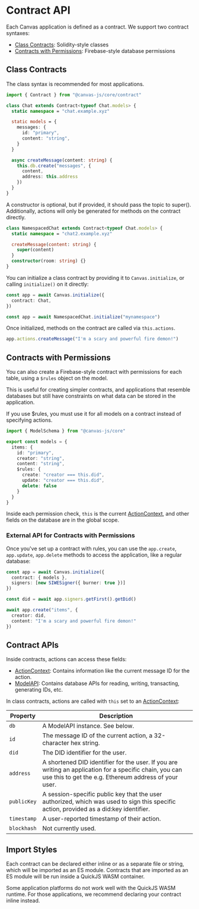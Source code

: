 # Contract API

Each Canvas application is defined as a contract. We support two contract syntaxes:

* [Class Contracts](#class-contracts): Solidity-style classes
* [Contracts with Permissions](#contracts-with-permissions): Firebase-style database permissions

## Class Contracts

The class syntax is recommended for most applications.

```ts
import { Contract } from "@canvas-js/core/contract"

class Chat extends Contract<typeof Chat.models> {
  static namespace = "chat.example.xyz"

  static models = {
    messages: {
      id: "primary",
      content: "string",
    }
  }

  async createMessage(content: string) {
    this.db.create("messages", {
      content,
      address: this.address
    })
  }
}
```

A constructor is optional, but if provided, it should pass the topic to super(). Additionally, actions will only be generated for methods on the contract directly.

```ts
class NamespacedChat extends Contract<typeof Chat.models> {
  static namespace = "chat2.example.xyz"

  createMessage(content: string) {
    super(content)
  }
  constructor(room: string) {}
}
```

You can initialize a class contract by providing it to `Canvas.initialize`, or calling `initialize()` on it directly:

```ts
const app = await Canvas.initialize({
  contract: Chat,
})
```

```ts
const app = await NamespacedChat.initialize("mynamespace")
```

Once initialized, methods on the contract are called via `this.actions`.

```ts
app.actions.createMessage("I'm a scary and powerful fire demon!")
```

## Contracts with Permissions

You can also create a Firebase-style contract with permissions for each table, using a `$rules` object on the model.

This is useful for creating simpler contracts, and applications that resemble databases but still have constraints on what data can be stored in the application.

If you use $rules, you must use it for all models on a contract instead of specifying actions.

```ts
import { ModelSchema } from "@canvas-js/core"

export const models = {
  items: {
    id: "primary",
    creator: "string",
    content: "string",
    $rules: {
      create: "creator === this.did",
      update: "creator === this.did",
      delete: false
    }
  }
}
```

Inside each permission check, `this` is the current [ActionContext](#actioncontext), and other fields on the database are in the global scope.

### External API for Contracts with Permissions

Once you've set up a contract with rules, you can use the `app.create`, `app.update`, `app.delete` methods to access the application, like a regular database:

```ts
const app = await Canvas.initialize({
  contract: { models },
  signers: [new SIWESigner({ burner: true })]
})

const did = await app.signers.getFirst().getDid()

await app.create("items", {
  creator: did,
  content: "I'm a scary and powerful fire demon!"
})
```

## Contract APIs

Inside contracts, actions can access these fields:

* [ActionContext](#actioncontext): Contains information like the current message ID for the action.
* [ModelAPI](./model.md#modelapi): Contains database APIs for reading, writing, transacting, generating IDs, etc.

In class contracts, actions are called with `this` set to an [ActionContext](../api/core.md#api):

| Property | Description |
|----------|-------------|
| `db` | A ModelAPI instance. See below. |
| `id` | The message ID of the current action, a 32-character hex string. |
| `did` | The DID identifier for the user. |
| `address` | A shortened DID identifier for the user. If you are writing an application for a specific chain, you can use this to get the e.g. Ethereum address of your user. |
| `publicKey` | A session-specific public key that the user authorized, which was used to sign this specific action, provided as a did:key identifier. |
| `timestamp` | A user-reported timestamp of their action. |
| `blockhash` | Not currently used. |


## Import Styles

Each contract can be declared either inline or as a separate file or string, which will be imported as an ES module. Contracts that are imported as an ES module will be run inside a QuickJS WASM container.

Some application platforms do not work well with the QuickJS WASM runtime. For those applications, we recommend declaring your contract inline instead.
